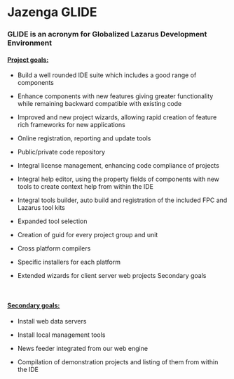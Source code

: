 # Jazenga GLIDE

### GLIDE is an acronym for Globalized Lazarus Development Environment

#### [Project goals:](#project-goals)

+ Build a well rounded IDE suite which includes a good range of components

+ Enhance components with new features giving greater functionality while remaining backward compatible with existing code

+ Improved and new project wizards, allowing rapid creation of feature rich frameworks for new applications

+ Online registration, reporting and update tools
    
+ Public/private code repository 

+ Integral license management, enhancing code compliance of projects

+ Integral help editor, using the property fields of components with new tools to create context help from within the IDE
	
+ Integral tools builder, auto build and registration of the included FPC and Lazarus tool kits

+ Expanded tool selection

+ Creation of guid for every project group and unit

+ Cross platform compilers

+ Specific installers for each platform

+ Extended wizards for client server web projects Secondary goals

<br>

#### [Secondary goals:](#secondary-goals)
+ Install web data servers

+ Install local management tools

+ News feeder integrated from our web engine

+ Compilation of demonstration projects and listing of them from within the IDE

